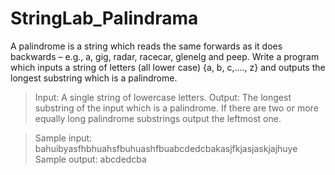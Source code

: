 # StringLab_Palindrama

A palindrome is a string which reads the same forwards as it does backwards – e.g., a, gig, radar, racecar, glenelg and peep. Write a program which inputs a string of letters (all lower case) {a, b, c,...., z} and outputs the longest substring which is a palindrome.

> Input: A single string of lowercase letters.
> Output: The longest substring of the input which is a palindrome. If there are two or more equally long palindrome substrings output the leftmost one.

> Sample input: bahuibyasfhbhuahsfbuhuashfbuabcdedcbakasjfkjasjaskjajhuye
> Sample output: abcdedcba

